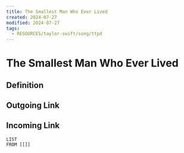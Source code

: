 ```yaml
---
title: The Smallest Man Who Ever Lived
created: 2024-07-27
modified: 2024-07-27
tags:
  - RESOURCES/taylor-swift/song/ttpd
---
```

# The Smallest Man Who Ever Lived
## Definition

## Outgoing Link

## Incoming Link
```dataview
LIST
FROM [[]]
```

